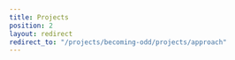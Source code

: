 ```yaml
---
title: Projects
position: 2
layout: redirect
redirect_to: "/projects/becoming-odd/projects/approach"
---
```



